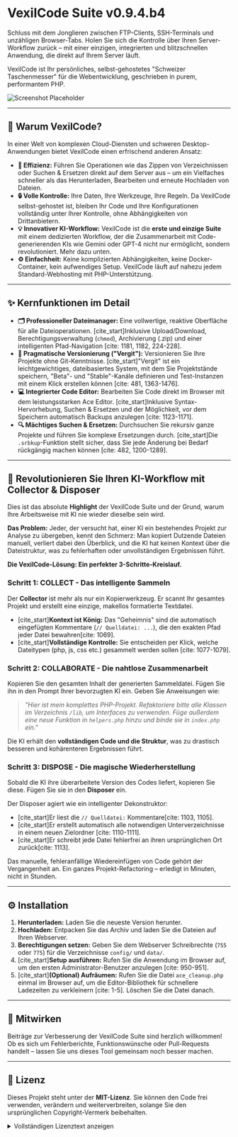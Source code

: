 # VexilCode Suite v0.9.4.b4

Schluss mit dem Jonglieren zwischen FTP-Clients, SSH-Terminals und unzähligen Browser-Tabs. Holen Sie sich die Kontrolle über Ihren Server-Workflow zurück – mit einer einzigen, integrierten und blitzschnellen Anwendung, die direkt auf Ihrem Server läuft.

VexilCode ist Ihr persönliches, selbst-gehostetes "Schweizer Taschenmesser" für die Webentwicklung, geschrieben in purem, performantem PHP.

![Screenshot Placeholder](https://via.placeholder.com/1200x600.png/212529/FFFFFF?text=VexilCode+Suite+Screenshot)

---

## 🤔 Warum VexilCode?

In einer Welt von komplexen Cloud-Diensten und schweren Desktop-Anwendungen bietet VexilCode einen erfrischend anderen Ansatz:

* **🚀 Effizienz:** Führen Sie Operationen wie das Zippen von Verzeichnissen oder Suchen & Ersetzen direkt auf dem Server aus – um ein Vielfaches schneller als das Herunterladen, Bearbeiten und erneute Hochladen von Dateien.
* **🔒 Volle Kontrolle:** Ihre Daten, Ihre Werkzeuge, Ihre Regeln. Da VexilCode selbst-gehostet ist, bleiben Ihr Code und Ihre Konfigurationen vollständig unter Ihrer Kontrolle, ohne Abhängigkeiten von Drittanbietern.
* **💡 Innovativer KI-Workflow:** VexilCode ist die **erste und einzige Suite** mit einem dedizierten Workflow, der die Zusammenarbeit mit Code-generierenden KIs wie Gemini oder GPT-4 nicht nur ermöglicht, sondern revolutioniert. Mehr dazu unten.
* **⚙️ Einfachheit:** Keine komplizierten Abhängigkeiten, keine Docker-Container, kein aufwendiges Setup. VexilCode läuft auf nahezu jedem Standard-Webhosting mit PHP-Unterstützung.

---

## ✨ Kernfunktionen im Detail

-   **🗂️ Professioneller Dateimanager:** Eine vollwertige, reaktive Oberfläche für alle Dateioperationen. [cite_start]Inklusive Upload/Download, Berechtigungsverwaltung (`chmod`), Archivierung (.zip) und einer intelligenten Pfad-Navigation [cite: 1181, 1182, 224-228].
-   **🌿 Pragmatische Versionierung ("Vergit"):** Versionieren Sie Ihre Projekte ohne Git-Kenntnisse. [cite_start]"Vergit" ist ein leichtgewichtiges, dateibasiertes System, mit dem Sie Projektstände speichern, "Beta"- und "Stable"-Kanäle definieren und Test-Instanzen mit einem Klick erstellen können [cite: 481, 1363-1476].
-   **💻 Integrierter Code Editor:** Bearbeiten Sie Code direkt im Browser mit dem leistungsstarken Ace Editor. [cite_start]Inklusive Syntax-Hervorhebung, Suchen & Ersetzen und der Möglichkeit, vor dem Speichern automatisch Backups anzulegen [cite: 1123-1171].
-   **🔍 Mächtiges Suchen & Ersetzen:** Durchsuchen Sie rekursiv ganze Projekte und führen Sie komplexe Ersetzungen durch. [cite_start]Die `.srbkup`-Funktion stellt sicher, dass Sie jede Änderung bei Bedarf rückgängig machen können [cite: 482, 1200-1289].

---

## 🤖 Revolutionieren Sie Ihren KI-Workflow mit Collector & Disposer

Dies ist das absolute **Highlight** der VexilCode Suite und der Grund, warum Ihre Arbeitsweise mit KI nie wieder dieselbe sein wird.

**Das Problem:** Jeder, der versucht hat, einer KI ein bestehendes Projekt zur Analyse zu übergeben, kennt den Schmerz: Man kopiert Dutzende Dateien manuell, verliert dabei den Überblick, und die KI hat keinen Kontext über die Dateistruktur, was zu fehlerhaften oder unvollständigen Ergebnissen führt.

**Die VexilCode-Lösung: Ein perfekter 3-Schritte-Kreislauf.**

### **Schritt 1: COLLECT - Das intelligente Sammeln**

Der **Collector** ist mehr als nur ein Kopierwerkzeug. Er scannt Ihr gesamtes Projekt und erstellt eine einzige, makellos formatierte Textdatei.

-   [cite_start]**Kontext ist König:** Das "Geheimnis" sind die automatisch eingefügten Kommentare (`// Quelldatei: ...`), die den exakten Pfad jeder Datei bewahren[cite: 1069].
-   [cite_start]**Vollständige Kontrolle:** Sie entscheiden per Klick, welche Dateitypen (php, js, css etc.) gesammelt werden sollen [cite: 1077-1079].

### **Schritt 2: COLLABORATE - Die nahtlose Zusammenarbeit**

Kopieren Sie den gesamten Inhalt der generierten Sammeldatei. Fügen Sie ihn in den Prompt Ihrer bevorzugten KI ein. Geben Sie Anweisungen wie:

> *"Hier ist mein komplettes PHP-Projekt. Refaktoriere bitte alle Klassen im Verzeichnis `/lib`, um Interfaces zu verwenden. Füge außerdem eine neue Funktion in `helpers.php` hinzu und binde sie in `index.php` ein."*

Die KI erhält den **vollständigen Code und die Struktur**, was zu drastisch besseren und kohärenteren Ergebnissen führt.

### **Schritt 3: DISPOSE - Die magische Wiederherstellung**

Sobald die KI ihre überarbeitete Version des Codes liefert, kopieren Sie diese. Fügen Sie sie in den **Disposer** ein.

Der Disposer agiert wie ein intelligenter Dekonstruktor:
-   [cite_start]Er liest die `// Quelldatei:` Kommentare[cite: 1103, 1105].
-   [cite_start]Er erstellt automatisch alle notwendigen Unterverzeichnisse in einem neuen Zielordner [cite: 1110-1111].
-   [cite_start]Er schreibt jede Datei fehlerfrei an ihren ursprünglichen Ort zurück[cite: 1113].

Das manuelle, fehleranfällige Wiedereinfügen von Code gehört der Vergangenheit an. Ein ganzes Projekt-Refactoring – erledigt in Minuten, nicht in Stunden.

---

## ⚙️ Installation

1.  **Herunterladen:** Laden Sie die neueste Version herunter.
2.  **Hochladen:** Entpacken Sie das Archiv und laden Sie die Dateien auf Ihren Webserver.
3.  **Berechtigungen setzen:** Geben Sie dem Webserver Schreibrechte (`755` oder `775`) für die Verzeichnisse `config/` und `data/`.
4.  [cite_start]**Setup ausführen:** Rufen Sie die Anwendung im Browser auf, um den ersten Administrator-Benutzer anzulegen [cite: 950-951].
5.  [cite_start]**(Optional) Aufräumen:** Rufen Sie die Datei `ace_cleanup.php` einmal im Browser auf, um die Editor-Bibliothek für schnellere Ladezeiten zu verkleinern [cite: 1-5]. Löschen Sie die Datei danach.

---

## 🤝 Mitwirken

Beiträge zur Verbesserung der VexilCode Suite sind herzlich willkommen! Ob es sich um Fehlerberichte, Funktionswünsche oder Pull-Requests handelt – lassen Sie uns dieses Tool gemeinsam noch besser machen.

---

## 📜 Lizenz

Dieses Projekt steht unter der **MIT-Lizenz**. Sie können den Code frei verwenden, verändern und weiterverbreiten, solange Sie den ursprünglichen Copyright-Vermerk beibehalten.

<details>
  <summary>Vollständigen Lizenztext anzeigen</summary>
  
  ```plaintext
  Copyright (c) [2025] [Ihr Name oder Firmenname]

  Permission is hereby granted, free of charge, to any person obtaining a copy
  of this software and associated documentation files (the "Software"), to deal
  in the Software without restriction, including without limitation the rights
  to use, copy, modify, merge, publish, distribute, sublicense, and/or sell
  copies of the Software, and to permit persons to whom the Software is
  furnished to do so, subject to the following conditions:

  The above copyright notice and this permission notice shall be included in all
  copies or substantial portions of the Software.

  THE SOFTWARE IS PROVIDED "AS IS", WITHOUT WARRANTY OF ANY KIND, EXPRESS OR
  IMPLIED, INCLUDING BUT NOT LIMITED TO THE WARRANTIES OF MERCHANTABILITY,
  FITNESS FOR A PARTICULAR PURPOSE AND NONINFRINGEMENT. IN NO EVENT SHALL THE
  AUTHORS OR COPYRIGHT HOLDERS BE LIABLE FOR ANY CLAIM, DAMAGES OR OTHER
  LIABILITY, WHETHER IN AN ACTION OF CONTRACT, TORT OR OTHERWISE, ARISING FROM,
  OUT OF OR IN CONNECTION WITH THE SOFTWARE OR THE USE OR OTHER DEALINGS IN THE
  SOFTWARE.
  ```
</details>